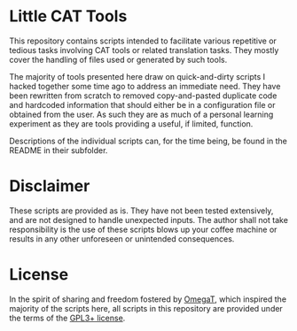 # Little CAT Tools

This repository contains scripts intended to facilitate various repetitive or tedious tasks involving CAT tools or related translation tasks. They mostly cover the handling of files used or generated by such tools.

The majority of tools presented here draw on quick-and-dirty scripts I hacked together some time ago to address an immediate need. They have been rewritten from scratch to removed copy-and-pasted duplicate code and hardcoded information that should either be in a configuration file or obtained from the user. As such they are as much of a personal learning experiment as they are tools providing a useful, if limited, function.

Descriptions of the individual scripts can, for the time being, be found in the README in their subfolder.

# Disclaimer

These scripts are provided as is. They have not been tested extensively, and are not designed to handle unexpected inputs. The author shall not take responsibility is the use of these scripts blows up your coffee machine or results in any other unforeseen or unintended consequences.

# License

In the spirit of sharing and freedom fostered by [OmegaT](https://omegat.org/), which inspired the majority of the scripts here, all scripts in this repository are provided under the terms of the [GPL3+ license](https://www.gnu.org/licenses/gpl-3.0.en.html).
